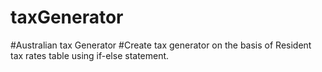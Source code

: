 # taxGenerator
#Australian tax Generator 
#Create tax generator on the basis of Resident tax rates table using if-else statement.
